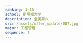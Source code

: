 ```yaml
---
ranking: 1-15
school: 斯坦福大学
description: 全美第六
src: /assets/offer_update/007.jpg
major: 工程管理
sequence: 7
---
```


